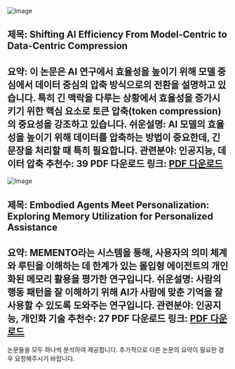![Image](https://cdn-thumbnails.huggingface.co/social-thumbnails/papers/2505.19147.png)
## 제목: Shifting AI Efficiency From Model-Centric to Data-Centric Compression
**요약**: 이 논문은 AI 연구에서 효율성을 높이기 위해 모델 중심에서 데이터 중심의 압축 방식으로의 전환을 설명하고 있습니다. 특히 긴 맥락을 다루는 상황에서 효율성을 증가시키기 위한 핵심 요소로 토큰 압축(token compression)의 중요성을 강조하고 있습니다. 
**쉬운설명**: AI 모델의 효율성을 높이기 위해 데이터를 압축하는 방법이 중요한데, 긴 문장을 처리할 때 특히 필요합니다.
**관련분야**: 인공지능, 데이터 압축
**추천수**: 39
**PDF 다운로드 링크**: [PDF 다운로드](https://arxiv.org/pdf/2505.19147)
---

![Image](https://cdn-thumbnails.huggingface.co/social-thumbnails/papers/2505.16348.png)
## 제목: Embodied Agents Meet Personalization: Exploring Memory Utilization for Personalized Assistance
**요약**: MEMENTO라는 시스템을 통해, 사용자의 의미 체계와 루틴을 이해하는 데 한계가 있는 몰입형 에이전트의 개인화된 메모리 활용을 평가한 연구입니다.
**쉬운설명**: 사람의 행동 패턴을 잘 이해하기 위해 AI가 사람에 맞춘 기억을 잘 사용할 수 있도록 도와주는 연구입니다.
**관련분야**: 인공지능, 개인화 기술
**추천수**: 27
**PDF 다운로드 링크**: [PDF 다운로드](https://arxiv.org/pdf/2505.16348)
---

논문들을 모두 하나씩 분석하여 제공합니다. 추가적으로 다른 논문의 요약이 필요한 경우 요청해주시기 바랍니다.